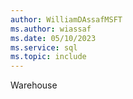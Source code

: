 ```yaml
---
author: WilliamDAssafMSFT
ms.author: wiassaf
ms.date: 05/10/2023
ms.service: sql
ms.topic: include
---
```

Warehouse